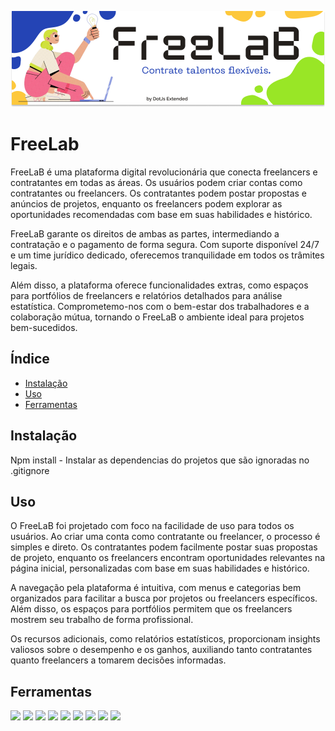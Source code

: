 ![Banner do Projeto](./public/banner.png)

# FreeLab

FreeLaB é uma plataforma digital revolucionária que conecta freelancers e contratantes em todas as áreas. Os usuários podem criar contas como contratantes ou freelancers. Os contratantes podem postar propostas e anúncios de projetos, enquanto os freelancers podem explorar as oportunidades recomendadas com base em suas habilidades e histórico.

FreeLaB garante os direitos de ambas as partes, intermediando a contratação e o pagamento de forma segura. Com suporte disponível 24/7 e um time jurídico dedicado, oferecemos tranquilidade em todos os trâmites legais.

Além disso, a plataforma oferece funcionalidades extras, como espaços para portfólios de freelancers e relatórios detalhados para análise estatística. Comprometemo-nos com o bem-estar dos trabalhadores e a colaboração mútua, tornando o FreeLaB o ambiente ideal para projetos bem-sucedidos.

## Índice

- [Instalação](#instalação)
- [Uso](#uso)
- [Ferramentas](#ferramentas)

## Instalação

Npm install - Instalar as dependencias do projetos que são ignoradas no .gitignore

## Uso

O FreeLaB foi projetado com foco na facilidade de uso para todos os usuários. Ao criar uma conta como contratante ou freelancer, o processo é simples e direto. Os contratantes podem facilmente postar suas propostas de projeto, enquanto os freelancers encontram oportunidades relevantes na página inicial, personalizadas com base em suas habilidades e histórico.

A navegação pela plataforma é intuitiva, com menus e categorias bem organizados para facilitar a busca por projetos ou freelancers específicos. Além disso, os espaços para portfólios permitem que os freelancers mostrem seu trabalho de forma profissional.

Os recursos adicionais, como relatórios estatísticos, proporcionam insights valiosos sobre o desempenho e os ganhos, auxiliando tanto contratantes quanto freelancers a tomarem decisões informadas.


## Ferramentas
 <div style="display: inline_block">
  <img src= "https://img.shields.io/badge/Figma-4153a3?style=for-the-badge&logo=figma&logoColor=white">
    <img src="https://img.shields.io/badge/GitHub-181717.svg?style=for-the-badge&logo=GitHub&logoColor=white">
  <img src="https://img.shields.io/badge/Trello-0052CC.svg?style=for-the-badge&logo=Trello&logoColor=white">
  <img src= "https://img.shields.io/badge/Visual%20Studio%20Code-007ACC.svg?style=for-the-badge&logo=Visual-Studio-Code&logoColor=white">
  <img src= "https://img.shields.io/badge/JavaScript-F7DF1E.svg?style=for-the-badge&logo=JavaScript&logoColor=black">
  <img src="https://img.shields.io/badge/HTML5-E34F26.svg?style=for-the-badge&logo=HTML5&logoColor=white">
  <img src="https://img.shields.io/badge/CSS3-1572B6.svg?style=for-the-badge&logo=CSS3&logoColor=white">
    <img src="https://img.shields.io/badge/React-61DAFB.svg?style=for-the-badge&logo=React&logoColor=black">
  <img src="https://img.shields.io/badge/Vite-646CFF.svg?style=for-the-badge&logo=Vite&logoColor=white">
  </div>
